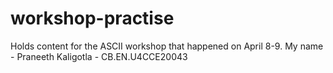 # workshop-practise
Holds content for the ASCII workshop that happened on April 8-9.
My name - Praneeth Kaligotla - CB.EN.U4CCE20043
